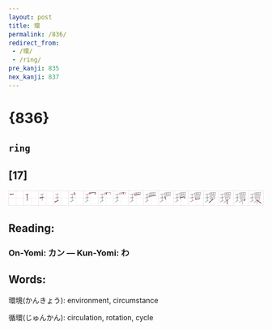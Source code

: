 ```yaml
---
layout: post
title: 環
permalink: /836/
redirect_from:
 - /環/
 - /ring/
pre_kanji: 835
nex_kanji: 837
---
```


# {836}

## `ring`

## [17]

<div class="stroke"><img src="../images/E792B0.png" /></div>

## Reading:

### On-Yomi: カン &mdash; Kun-Yomi: わ

## Words:

環境(かんきょう): environment, circumstance

循環(じゅんかん): circulation, rotation, cycle
